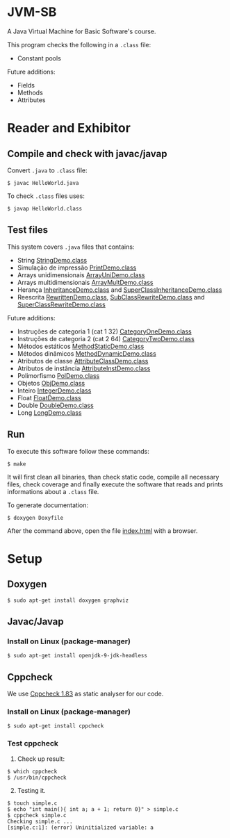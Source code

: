 # JVM-SB

A Java Virtual Machine for Basic Software's course.

This program checks the following in a ``.class`` file:
- Constant pools

Future additions:
- Fields
- Methods
- Attributes

# Reader and Exhibitor

## Compile and check with javac/javap

Convert ``.java`` to ``.class`` file:

```
$ javac HelloWorld.java
```

To check ``.class`` files uses:

```
$ javap HelloWorld.class
```

## Test files

This system covers ``.java`` files that contains:
- String [StringDemo.class](test/StringDemo.class)
- Simulação de impressão [PrintDemo.class](test/PrintDemo.class)
- Arrays unidimensionais [ArrayUniDemo.class](test/ArrayUniDemo.class)
- Arrays multidimensionais [ArrayMultDemo.class](test/ArrayMultDemo.class)
- Herança [InheritanceDemo.class](test/InheritanceDemo.class) and
  [SuperClassInheritanceDemo.class](test/SuperClassInheritanceDemo.class)
- Reescrita [RewrittenDemo.class](test/RewrittenDemo.class),
  [SubClassRewriteDemo.class](test/SubClassRewriteDemo.class) and
  [SuperClassRewriteDemo.class](test/SuperClassRewriteDemo.class)


Future additions:
- Instruções de categoria 1 (cat 1 32) [CategoryOneDemo.class](test/CategoryOneDemo.class)
- Instruções de categoria 2 (cat 2 64) [CategoryTwoDemo.class](test/CategoryTwoDemo.class)
- Métodos estáticos [MethodStaticDemo.class](test/MethodStaticDemo.class)
- Métodos dinâmicos [MethodDynamicDemo.class](test/MethodDynamicDemo.class)
- Atributos de classe [AttributeClassDemo.class](test/AttributeClassDemo.class)
- Atributos de instância [AttributeInstDemo.class](test/AttributeInstDemo.class)
- Polimorfismo [PolDemo.class](test/PolDemo.class)
- Objetos [ObjDemo.class](test/ObjDemo.class)
- Inteiro [IntegerDemo.class](test/IntegerDemo.class)
- Float [FloatDemo.class](test/FloatDemo.class)
- Double [DoubleDemo.class](test/DoubleDemo.class)
- Long [LongDemo.class](test/LongDemo.class)


## Run

To execute this software follow these commands:

```
$ make
```

It will first clean all binaries, than check static code, compile all necessary
files, check coverage and finally execute the software that reads and prints
informations about a ``.class`` file.

To generate documentation:

```
$ doxygen Doxyfile
```

After the command above, open the file [index.html](html/index.html) with a
browser.

# Setup

## Doxygen

```
$ sudo apt-get install doxygen graphviz
```

## Javac/Javap

### Install on Linux (package-manager)

```
$ sudo apt-get install openjdk-9-jdk-headless
```

## Cppcheck

We use [Cppcheck 1.83](http://cppcheck.sourceforge.net/) as static analyser for our code.

### Install on Linux (package-manager)

```
$ sudo apt-get install cppcheck
```

### Test cppcheck

1. Check up result:
```
$ which cppcheck
$ /usr/bin/cppcheck
```
2. Testing it.
```
$ touch simple.c
$ echo "int main(){ int a; a + 1; return 0}" > simple.c
$ cppcheck simple.c
Checking simple.c ...
[simple.c:1]: (error) Uninitialized variable: a
```
